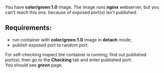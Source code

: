 
You have **color/green:1.0** image. The image runs **_nginx_** webserver, but you can't reach this one. because of exposed port(s) isn't published.

## Requirements:
- run container with **color/green:1.0** image in **detach** mode;
- publish exposed port to random port.  

For self-checking inspect the container is running; find out published port(s); then go to the **Checking** tab and enter published port.  
You should see **_green_** page.
